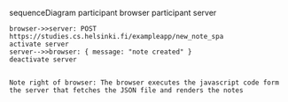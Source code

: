 sequenceDiagram
participant browser
participant server

    browser->>server: POST https://studies.cs.helsinki.fi/exampleapp/new_note_spa
    activate server
    server-->>browser: { message: "note created" }
    deactivate server


    Note right of browser: The browser executes the javascript code form the server that fetches the JSON file and renders the notes
